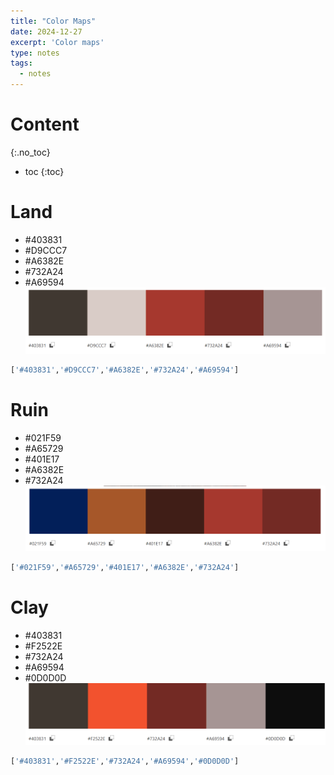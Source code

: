 ```yaml
---
title: "Color Maps"
date: 2024-12-27
excerpt: 'Color maps'
type: notes
tags:
  - notes
---
```


Content
=====
{:.no_toc}

* toc
{:toc}

# Land
- #403831
- #D9CCC7 
- #A6382E 
- #732A24 
- #A69594 
![clay](/images/notes/others/land.png)

```python
['#403831','#D9CCC7','#A6382E','#732A24','#A69594']
```

# Ruin
- #021F59 
- #A65729 
- #401E17 
- #A6382E 
- #732A24 
![clay](/images/notes/others/ruin.png)

```python
['#021F59','#A65729','#401E17','#A6382E','#732A24']
```

# Clay
- #403831 
- #F2522E 
- #732A24 
- #A69594 
- #0D0D0D 
![clay](/images/notes/others/clay.png)

```python
['#403831','#F2522E','#732A24','#A69594','#0D0D0D']
```